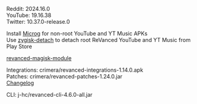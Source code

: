 Reddit: 2024.16.0  
YouTube: 19.16.38  
Twitter: 10.37.0-release.0  

Install [Microg](https://github.com/ReVanced/GmsCore/releases) for non-root YouTube and YT Music APKs  
Use [zygisk-detach](https://github.com/j-hc/zygisk-detach) to detach root ReVanced YouTube and YT Music from Play Store  

[revanced-magisk-module](https://github.com/j-hc/revanced-magisk-module)
  
Integrations: crimera/revanced-integrations-1.14.0.apk  
Patches: crimera/revanced-patches-1.24.0.jar  
[Changelog](https://github.com/crimera/piko/releases/tag/v1.24.0)

CLI: j-hc/revanced-cli-4.6.0-all.jar    
